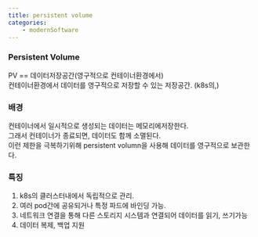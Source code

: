 ```yaml
---
title: persistent volume
categories: 
    - modernSoftware
---
```



### Persistent Volume 
PV == 데이터저장공간(영구적으로 컨테이너환경에서)<br>
컨테이너환경에서 데이터를 영구적으로 저장할 수 있는 저장공간. (k8s의,)<br>

### 배경 
컨테이너에서 일시적으로 생성되는 데이터는 메모리에저장한다. <br>
그래서 컨테이너가 종료되면, 데이터도 함께 소멸된다. <br>
이런 제한을 극복하기위해 persistent volumn을 사용해 데이터를 영구적으로 보관한다. <br>


### 특징 
1. k8s의 클러스터내에서 독립적으로 관리.
2. 여러 pod간에 공유되거나 특정 파드에 바인딩 가능.
3. 네트워크 연결을 통해 다른 스토리지 시스템과 연결되어 데이터를 읽기, 쓰기가능 
4. 데이터 복제, 백업 지원 
